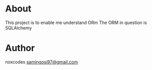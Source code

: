 # About
This project is to enable me understand ORm
The ORM in question is SQLAlchemy

# Author
noxcodes <samingosi97@gmail.com>
